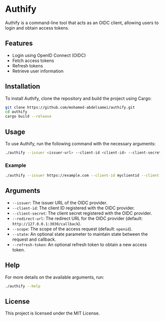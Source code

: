 # Authify

Authify is a command-line tool that acts as an OIDC client, allowing users to login and obtain access tokens.

## Features

- Login using OpenID Connect (OIDC)
- Fetch access tokens
- Refresh tokens
- Retrieve user information

## Installation

To install Authify, clone the repository and build the project using Cargo:

```sh
git clone https://github.com/mohamed-abdelsamei/authify.git
cd authify
cargo build --release
```

## Usage

To use Authify, run the following command with the necessary arguments:

```sh
./authify --issuer <issuer-url> --client-id <client-id> --client-secret <client-secret> [--redirect-url <redirect-url>] [--scope <scope>] [--state <state>] [--refresh-token <refresh-token>]
```

### Example

```sh
./authify --issuer https://example.com --client-id myclientid --client-secret myclientsecret --redirect-url http://127.0.0.1:3030/callback --scope openid profile email"
```

## Arguments

- `--issuer`: The issuer URL of the OIDC provider.
- `--client-id`: The client ID registered with the OIDC provider.
- `--client-secret`: The client secret registered with the OIDC provider.
- `--redirect-url`: The redirect URL for the OIDC provider (default: `http://127.0.0.1:3030/callback`).
- `--scope`: The scope of the access request (default: `openid`).
- `--state`: An optional state parameter to maintain state between the request and callback.
- `--refresh-token`: An optional refresh token to obtain a new access token.

## Help

For more details on the available arguments, run:

```sh
./authify --help
```

## License

This project is licensed under the MIT License.